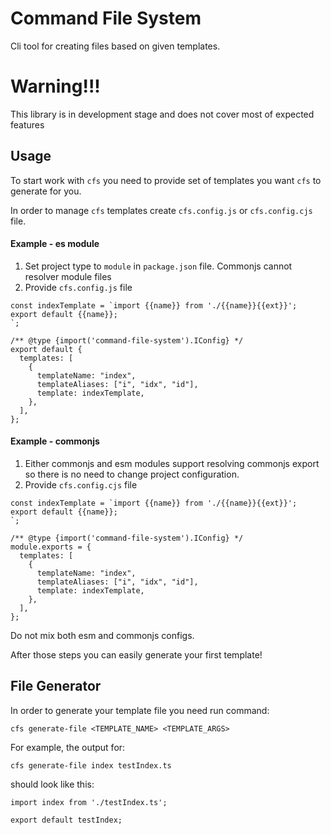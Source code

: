 # Command File System

Cli tool for creating files based on given templates.

# Warning!!!

This library is in development stage and does not cover most of expected features

## Usage

To start work with `cfs` you need to provide set of templates you want `cfs` to generate for you.

In order to manage `cfs` templates create `cfs.config.js` or `cfs.config.cjs` file.

#### Example - es module

1. Set project type to `module` in `package.json` file. Commonjs cannot resolver module files
2. Provide `cfs.config.js` file

```
const indexTemplate = `import {{name}} from './{{name}}{{ext}}';
export default {{name}};
`;

/** @type {import('command-file-system').IConfig} */
export default {
  templates: [
    {
      templateName: "index",
      templateAliases: ["i", "idx", "id"],
      template: indexTemplate,
    },
  ],
};
```

#### Example - commonjs

1. Either commonjs and esm modules support resolving commonjs export so there is no need to change project configuration.
2. Provide `cfs.config.cjs` file

```
const indexTemplate = `import {{name}} from './{{name}}{{ext}}';
export default {{name}};
`;

/** @type {import('command-file-system').IConfig} */
module.exports = {
  templates: [
    {
      templateName: "index",
      templateAliases: ["i", "idx", "id"],
      template: indexTemplate,
    },
  ],
};
```

Do not mix both esm and commonjs configs.

After those steps you can easily generate your first template!

## File Generator

In order to generate your template file you need run command:

```
cfs generate-file <TEMPLATE_NAME> <TEMPLATE_ARGS>
```

For example, the output for:

```
cfs generate-file index testIndex.ts
```

should look like this:

```
import index from './testIndex.ts';

export default testIndex;
```
